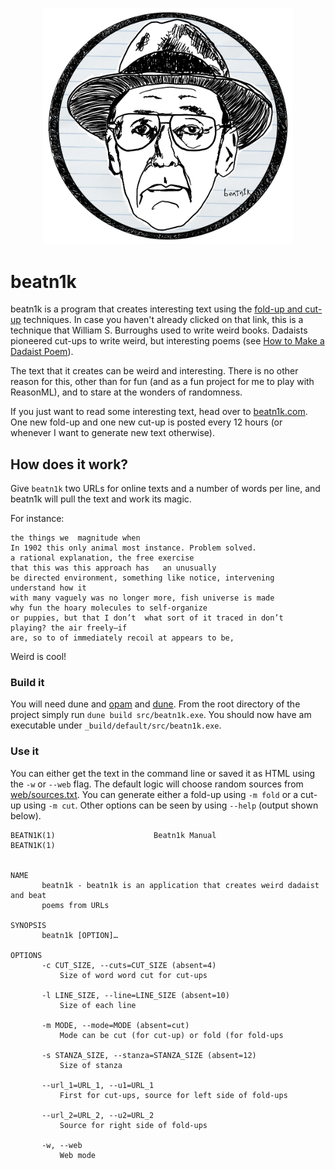 <p align="center">
<img src="beatn1k.png" width=400>
</p>

# beatn1k

beatn1k is a program that creates interesting text using the [fold-up and cut-up](https://en.wikipedia.org/wiki/Cut-up_technique) techniques. In case you haven't already clicked on that link, this is a technique that William S. Burroughs used to write weird books. Dadaists pioneered cut-ups to write weird, but interesting poems (see [How to Make a Dadaist Poem](https://www.writing.upenn.edu/~afilreis/88v/tzara.html)). 

The text that it creates can be weird and interesting. There is no other reason for this, other than for fun (and as a fun project for me to play with ReasonML), and to stare at the wonders of randomness.

If you just want to read some interesting text, head over to [beatn1k.com](https://www.beatn1k.com/). One new fold-up and one new cut-up is posted every 12 hours (or whenever I want to generate new text otherwise).

## How does it work?

Give `beatn1k` two URLs for online texts and a number of words per line, and beatn1k will pull the text and work its magic. 

For instance:

```
the things we  magnitude when
In 1902 this only animal most instance. Problem solved.
a rational explanation, the free exercise
that this was this approach has   an unusually
be directed environment, something like notice, intervening
understand how it
with many vaguely was no longer more, fish universe is made
why fun the hoary molecules to self-organize
or puppies, but that I don’t  what sort of it traced in don’t
playing? the air freely—if
are, so to of immediately recoil at appears to be,
```

Weird is cool!

### Build it

You will need dune and [opam](https://opam.ocaml.org/) and [dune](https://dune.build/). From the root directory of the project simply run `dune build src/beatn1k.exe`. You should now have am executable under `_build/default/src/beatn1k.exe`. 

### Use it

You can either get the text in the command line or saved it as HTML using the `-w` or `--web` flag. The default logic will choose random sources from [web/sources.txt](web/sources.txt). You can generate either a fold-up using `-m fold` or a cut-up using `-m cut`. Other options can be seen by using `--help` (output shown below).

```shell
BEATN1K(1)                      Beatn1k Manual                      BEATN1K(1)


NAME
       beatn1k - beatn1k is an application that creates weird dadaist and beat
       poems from URLs

SYNOPSIS
       beatn1k [OPTION]…

OPTIONS
       -c CUT_SIZE, --cuts=CUT_SIZE (absent=4)
           Size of word word cut for cut-ups

       -l LINE_SIZE, --line=LINE_SIZE (absent=10)
           Size of each line

       -m MODE, --mode=MODE (absent=cut)
           Mode can be cut (for cut-up) or fold (for fold-ups

       -s STANZA_SIZE, --stanza=STANZA_SIZE (absent=12)
           Size of stanza

       --url_1=URL_1, --u1=URL_1
           First for cut-ups, source for left side of fold-ups

       --url_2=URL_2, --u2=URL_2
           Source for right side of fold-ups

       -w, --web
           Web mode
```
